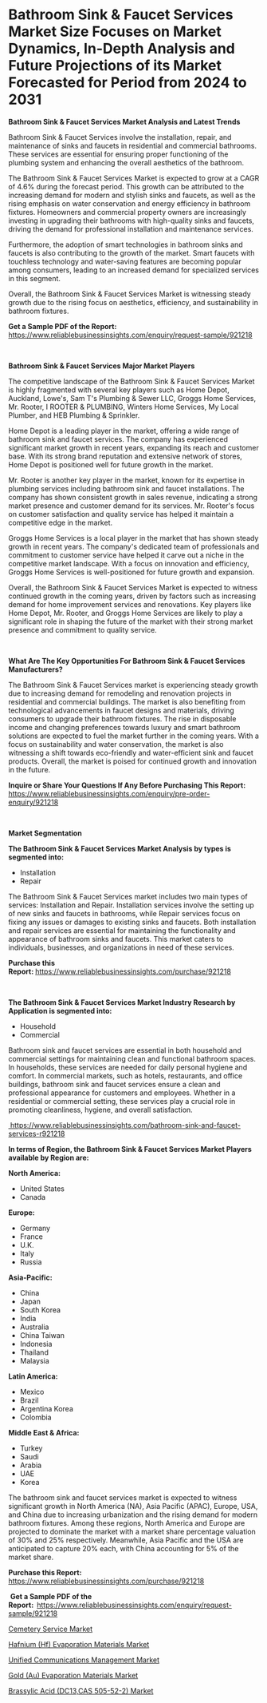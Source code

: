 <p><h1>Bathroom Sink & Faucet Services Market Size Focuses on Market Dynamics, In-Depth Analysis and Future Projections of its Market Forecasted for Period from 2024 to 2031</h1></p><p><strong>Bathroom Sink & Faucet Services Market Analysis and Latest Trends</strong></p>
<p><p>Bathroom Sink & Faucet Services involve the installation, repair, and maintenance of sinks and faucets in residential and commercial bathrooms. These services are essential for ensuring proper functioning of the plumbing system and enhancing the overall aesthetics of the bathroom.</p><p>The Bathroom Sink & Faucet Services Market is expected to grow at a CAGR of 4.6% during the forecast period. This growth can be attributed to the increasing demand for modern and stylish sinks and faucets, as well as the rising emphasis on water conservation and energy efficiency in bathroom fixtures. Homeowners and commercial property owners are increasingly investing in upgrading their bathrooms with high-quality sinks and faucets, driving the demand for professional installation and maintenance services.</p><p>Furthermore, the adoption of smart technologies in bathroom sinks and faucets is also contributing to the growth of the market. Smart faucets with touchless technology and water-saving features are becoming popular among consumers, leading to an increased demand for specialized services in this segment.</p><p>Overall, the Bathroom Sink & Faucet Services Market is witnessing steady growth due to the rising focus on aesthetics, efficiency, and sustainability in bathroom fixtures.</p></p>
<p><strong>Get a Sample PDF of the Report:&nbsp;</strong> <a href="https://www.reliablebusinessinsights.com/enquiry/request-sample/921218">https://www.reliablebusinessinsights.com/enquiry/request-sample/921218</a></p>
<p>&nbsp;</p>
<p><strong>Bathroom Sink & Faucet Services Major Market Players</strong></p>
<p><p>The competitive landscape of the Bathroom Sink & Faucet Services Market is highly fragmented with several key players such as Home Depot, Auckland, Lowe's, Sam T's Plumbing & Sewer LLC, Groggs Home Services, Mr. Rooter, I ROOTER & PLUMBING, Winters Home Services, My Local Plumber, and HEB Plumbing & Sprinkler.</p><p>Home Depot is a leading player in the market, offering a wide range of bathroom sink and faucet services. The company has experienced significant market growth in recent years, expanding its reach and customer base. With its strong brand reputation and extensive network of stores, Home Depot is positioned well for future growth in the market.</p><p>Mr. Rooter is another key player in the market, known for its expertise in plumbing services including bathroom sink and faucet installations. The company has shown consistent growth in sales revenue, indicating a strong market presence and customer demand for its services. Mr. Rooter's focus on customer satisfaction and quality service has helped it maintain a competitive edge in the market.</p><p>Groggs Home Services is a local player in the market that has shown steady growth in recent years. The company's dedicated team of professionals and commitment to customer service have helped it carve out a niche in the competitive market landscape. With a focus on innovation and efficiency, Groggs Home Services is well-positioned for future growth and expansion.</p><p>Overall, the Bathroom Sink & Faucet Services Market is expected to witness continued growth in the coming years, driven by factors such as increasing demand for home improvement services and renovations. Key players like Home Depot, Mr. Rooter, and Groggs Home Services are likely to play a significant role in shaping the future of the market with their strong market presence and commitment to quality service.</p></p>
<p>&nbsp;</p>
<p><strong>What Are The Key Opportunities For Bathroom Sink & Faucet Services Manufacturers?</strong></p>
<p><p>The Bathroom Sink & Faucet Services market is experiencing steady growth due to increasing demand for remodeling and renovation projects in residential and commercial buildings. The market is also benefiting from technological advancements in faucet designs and materials, driving consumers to upgrade their bathroom fixtures. The rise in disposable income and changing preferences towards luxury and smart bathroom solutions are expected to fuel the market further in the coming years. With a focus on sustainability and water conservation, the market is also witnessing a shift towards eco-friendly and water-efficient sink and faucet products. Overall, the market is poised for continued growth and innovation in the future.</p></p>
<p><strong>Inquire or Share Your Questions If Any Before Purchasing This Report:</strong> <a href="https://www.reliablebusinessinsights.com/enquiry/pre-order-enquiry/921218">https://www.reliablebusinessinsights.com/enquiry/pre-order-enquiry/921218</a></p>
<p>&nbsp;</p>
<p><strong>Market Segmentation</strong></p>
<p><strong>The Bathroom Sink & Faucet Services Market Analysis by types is segmented into:</strong></p>
<p><ul><li>Installation</li><li>Repair</li></ul></p>
<p><p>The Bathroom Sink & Faucet Services market includes two main types of services: Installation and Repair. Installation services involve the setting up of new sinks and faucets in bathrooms, while Repair services focus on fixing any issues or damages to existing sinks and faucets. Both installation and repair services are essential for maintaining the functionality and appearance of bathroom sinks and faucets. This market caters to individuals, businesses, and organizations in need of these services.</p></p>
<p><strong>Purchase this Report:&nbsp;</strong><a href="https://www.reliablebusinessinsights.com/purchase/921218">https://www.reliablebusinessinsights.com/purchase/921218</a></p>
<p>&nbsp;</p>
<p><strong>The Bathroom Sink & Faucet Services Market Industry Research by Application is segmented into:</strong></p>
<p><ul><li>Household</li><li>Commercial</li></ul></p>
<p><p>Bathroom sink and faucet services are essential in both household and commercial settings for maintaining clean and functional bathroom spaces. In households, these services are needed for daily personal hygiene and comfort. In commercial markets, such as hotels, restaurants, and office buildings, bathroom sink and faucet services ensure a clean and professional appearance for customers and employees. Whether in a residential or commercial setting, these services play a crucial role in promoting cleanliness, hygiene, and overall satisfaction.</p></p>
<p><a href="https://www.reliablebusinessinsights.com/bathroom-sink-and-faucet-services-r921218">&nbsp;https://www.reliablebusinessinsights.com/bathroom-sink-and-faucet-services-r921218</a></p>
<p><strong>In terms of Region, the Bathroom Sink & Faucet Services Market Players available by Region are:</strong></p>
<p>
    <p> <strong> North America: </strong>
        <ul>
            <li>United States</li>
            <li>Canada</li>
        </ul>
        </p> 
    <p> <strong> Europe: </strong>
        <ul>
            <li>Germany</li>
            <li>France</li>
            <li>U.K.</li>
            <li>Italy</li>
            <li>Russia</li>
        </ul>
        </p> 
    <p> <strong> Asia-Pacific: </strong>
        <ul>
            <li>China</li>
            <li>Japan</li>
            <li>South Korea</li>
            <li>India</li>
            <li>Australia</li>
            <li>China Taiwan</li>
            <li>Indonesia</li>
            <li>Thailand</li>
            <li>Malaysia</li>
        </ul>
        </p> 
    <p> <strong> Latin America: </strong>
        <ul>
            <li>Mexico</li>
            <li>Brazil</li>
            <li>Argentina Korea</li>
            <li>Colombia</li>
        </ul>
        </p> 
    <p> <strong> Middle East & Africa: </strong>
        <ul>
            <li>Turkey</li>
            <li>Saudi</li>
            <li>Arabia</li>
            <li>UAE</li>
            <li>Korea</li>
        </ul>
    </p>
    </p>
<p><p>The bathroom sink and faucet services market is expected to witness significant growth in North America (NA), Asia Pacific (APAC), Europe, USA, and China due to increasing urbanization and the rising demand for modern bathroom fixtures. Among these regions, North America and Europe are projected to dominate the market with a market share percentage valuation of 30% and 25% respectively. Meanwhile, Asia Pacific and the USA are anticipated to capture 20% each, with China accounting for 5% of the market share.</p></p>
<p><strong>Purchase this Report: </strong><a href="https://www.reliablebusinessinsights.com/purchase/921218">https://www.reliablebusinessinsights.com/purchase/921218</a></p>
<p>&nbsp;<strong>Get a Sample PDF of the Report:&nbsp;&nbsp;</strong><a href="https://www.reliablebusinessinsights.com/enquiry/request-sample/921218">https://www.reliablebusinessinsights.com/enquiry/request-sample/921218</a></p>
<p><strong></strong></p>
<p><p><a href="https://github.com/qndifksd5/Market-Research-Report-List-1/blob/main/cemetery-service-market.md">Cemetery Service Market</a></p><p><a href="https://www.linkedin.com/pulse/hafnium-hf-evaporation-materials-market-research-report-inclu-4xjef?trackingId=24LKbffzTtauR7ADZlZ5YA%3D%3D">Hafnium (Hf) Evaporation Materials Market</a></p><p><a href="https://github.com/dylanObrien626/Market-Research-Report-List-1/blob/main/unified-communications-management-market.md">Unified Communications Management Market</a></p><p><a href="https://www.linkedin.com/pulse/gold-au-evaporation-materials-market-emerging-trends-future-prospects-jefvf?trackingId=IG89CE8HRuOx4o3XYsUFUg%3D%3D">Gold (Au) Evaporation Materials Market</a></p><p><a href="https://www.linkedin.com/pulse/insights-brassylic-acid-dc13cas-505-52-2-market-size-which-szpnf?trackingId=QFakHVvIQ32BUQhwA14m%2Bw%3D%3D">Brassylic Acid (DC13,CAS 505-52-2) Market</a></p></p>